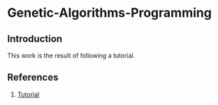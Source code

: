 # Genetic-Algorithms-Programming

## Introduction

This work is the result of following a tutorial.

## References

1. [Tutorial](https://youtu.be/njcVWdQEYXM?feature=shared)
